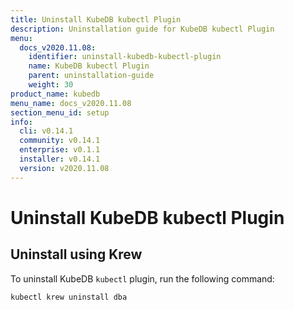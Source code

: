 ```yaml
---
title: Uninstall KubeDB kubectl Plugin
description: Uninstallation guide for KubeDB kubectl Plugin
menu:
  docs_v2020.11.08:
    identifier: uninstall-kubedb-kubectl-plugin
    name: KubeDB kubectl Plugin
    parent: uninstallation-guide
    weight: 30
product_name: kubedb
menu_name: docs_v2020.11.08
section_menu_id: setup
info:
  cli: v0.14.1
  community: v0.14.1
  enterprise: v0.1.1
  installer: v0.14.1
  version: v2020.11.08
---
```


# Uninstall KubeDB kubectl Plugin

## Uninstall using Krew

To uninstall KubeDB `kubectl` plugin, run the following command:

```bash
kubectl krew uninstall dba
```
